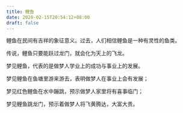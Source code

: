 ```yaml
---
title: 鲤鱼
date: 2020-02-15T20:54:12+08:00
draft: false
---
```


鲤鱼在民间有吉祥的象征意义。过去，人们相信鲤鱼是一种有灵性的鱼类。

传说，鲤鱼只要能跃过龙门，就会化为天上的飞龙。

梦见鲤鱼，代表的是做梦人学业上的成功与事业上的发展。

梦见鲤鱼在鱼塘里游来游去，表明做梦人在事业上会有发展；

梦见红色鲤鱼在水中蹦跳，预示做梦人家里将有喜事临门；

梦见鲤鱼跳龙门，预示着做梦人将飞黄腾达，大富大贵。